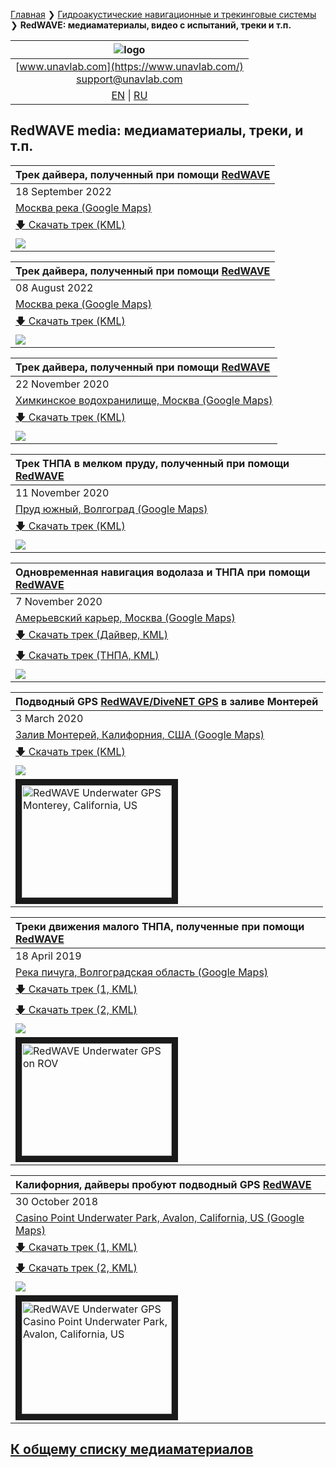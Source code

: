 [Главная](/README_RU) ❯ [Гидроакустические навигационные и трекинговые системы](/navigation_and_tracking_systems_ru) ❯ **RedWAVE: медиаматериалы, видео с испытаний, треки и т.п.**

| ![logo](/documentation/sm_logo.png) |
| :---: |
| [www.unavlab.com](https://www.unavlab.com/) <br/> [support@unavlab.com](mailto:support@unavlab.com) |
| [EN](\documentation\EN\RedWAVE\media) \| [RU](\documentation\RU\RedWAVE\media) |

## RedWAVE media: медиаматериалы, треки, и т.п.

| Трек дайвера, полученный при помощи [RedWAVE](/documentation/EN/RedWAVE/RedWAVE_DataBrief_en.md) |
| :--- |
| 18 September 2022 |
| [Москва река (Google Maps)](https://goo.gl/maps/zJtaqhawt4GzD3Em8) |
| [🡇 Скачать трек (KML)](/documentation/UGPSHub_Tracks_09-29-24.kml) |
| ![](/documentation/UGPSHub_Tracks_09-29-24.jpg) |

| Трек дайвера, полученный при помощи [RedWAVE](/documentation/EN/RedWAVE/RedWAVE_DataBrief_en.md) |
| :--- |
| 08 August 2022 |
| [Москва река (Google Maps)](https://goo.gl/maps/zJtaqhawt4GzD3Em8) |
| [🡇 Скачать трек (KML)](/documentation/UGPSHub_Tracks_23-32-48.kml) |
| ![](/documentation/UGPSHub_Tracks_23-32-48.jpg) |

| Трек дайвера, полученный при помощи [RedWAVE](/documentation/EN/RedWAVE/RedWAVE_DataBrief_en.md) |
| :--- |
| 22 November 2020 |
| [Химкинское водохранилище, Москва (Google Maps)](https://goo.gl/maps/T3ipWGqQJ65j9p5w7) |
| [🡇 Скачать трек (KML)](/documentation/rednode_track_22-10-2020-13-39-24.kml) |
| ![](/documentation/rednode_track_22-10-2020-13-39-24.jpg) |

| Трек ТНПА в мелком пруду, полученный при помощи [RedWAVE](/documentation/EN/RedWAVE/RedWAVE_DataBrief_en.md) |
| :--- |
| 11 November 2020 |
| [Пруд южный, Волгоград (Google Maps)](https://goo.gl/maps/xjJrX28KmWDdJxLC9) |
| [🡇 Скачать трек (KML)](/documentation/UGPSHub_Tracks_14-31-20.kml) |
| ![](/documentation/UGPSHub_Tracks_14-31-20.jpg) |

| Одновременная навигация водолаза и ТНПА при помощи [RedWAVE](/documentation/EN/RedWAVE/RedWAVE_DataBrief_en.md) |
| :--- |
| 7 November 2020 |
| [Амерьевский карьер, Москва (Google Maps)](https://goo.gl/maps/BftxRy1cKA6ZsUUP6) |
| [🡇 Скачать трек (Дайвер, KML)](/documentation/7-11-2020_17-30.kml) |
| [🡇 Скачать трек (ТНПА, KML)](/documentation/UGPSHub_Tracks_17-30-59.kml) |
| ![](/documentation/7-11-2020_17-30.jpg) |

| Подводный GPS [RedWAVE/DiveNET GPS](/documentation/EN/RedWAVE/RedWAVE_DataBrief_en.md) в заливе Монтерей |
| :--- |
| 3 March 2020 |
| [Залив Монтерей, Калифорния, США (Google Maps)](https://goo.gl/maps/SZ3tC49dcVGnequB7) |
| [🡇 Скачать трек (KML)](/documentation/rednav_track_03-03-2020.kml) |
| ![](/documentation/rednav_track_03-03-2020.jpg) |
| <a href="https://youtu.be/_2PoVsB1wEY" target="_blank"><img src="http://img.youtube.com/vi/_2PoVsB1wEY/0.jpg" alt="RedWAVE Underwater GPS Monterey, California, US" width="240" height="180" border="10" /></a> |

| Треки движения малого ТНПА, полученные при помощи [RedWAVE](/documentation/EN/RedWAVE/RedWAVE_DataBrief_en.md) |
| :--- |
| 18 April 2019 |
| [Река пичуга, Волгоградская область (Google Maps)](https://goo.gl/maps/Qix3nK84i7inM3FGA) |
| [🡇 Скачать трек (1, KML)](/documentation/rednode_track_18042019_092548.kml) |
| [🡇 Скачать трек (2, KML)](/documentation/rednode_track_18042019_131504.kml) |
| ![](/documentation/rednode_track_18042019_092548.jpg) |
| <a href="https://youtu.be/xaVfjhPIURc" target="_blank"><img src="http://img.youtube.com/vi/xaVfjhPIURc/0.jpg" alt="RedWAVE Underwater GPS on ROV" width="240" height="180" border="10" /></a> |

| Калифорния, дайверы пробуют подводный GPS [RedWAVE](/documentation/EN/RedWAVE/RedWAVE_DataBrief_en.md) |
| :--- |
| 30 October 2018 |
| [Casino Point Underwater Park, Avalon, California, US (Google Maps)](https://goo.gl/maps/Qv7d9sCtDehMiVtg9) |
| [🡇 Скачать трек (1, KML)](/documentation/rednav_track_30-10-2018_13-40.kml) |
| [🡇 Скачать трек (2, KML)](/documentation/rednav_track_30-10-2018_21-42.kml) |
| ![](/documentation/rednav_track_30-10-2018_13-40.jpg) |
| <a href="https://youtu.be/nqmbPgxIonM" target="_blank"><img src="http://img.youtube.com/vi/nqmbPgxIonM/0.jpg" alt="RedWAVE Underwater GPS Casino Point Underwater Park, Avalon, California, US" width="240" height="180" border="10" /></a>   |

## [К общему списку медиаматериалов](/../../media_videos_ru)
